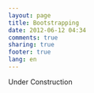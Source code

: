 ```yaml
---
layout: page
title: Bootstrapping
date: 2012-06-12 04:34
comments: true
sharing: true
footer: true
lang: en
---
```


Under Construction
